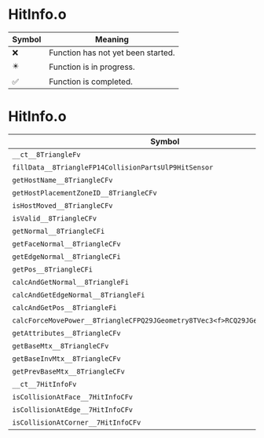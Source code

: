# HitInfo.o
| Symbol | Meaning 
| ------------- | ------------- 
| :x: | Function has not yet been started. 
| :eight_pointed_black_star: | Function is in progress. 
| :white_check_mark: | Function is completed. 


# HitInfo.o
| Symbol | Decompiled? |
| ------------- | ------------- |
| `__ct__8TriangleFv` | :white_check_mark: |
| `fillData__8TriangleFP14CollisionPartsUlP9HitSensor` | :white_check_mark: |
| `getHostName__8TriangleCFv` | :white_check_mark: |
| `getHostPlacementZoneID__8TriangleCFv` | :white_check_mark: |
| `isHostMoved__8TriangleCFv` | :white_check_mark: |
| `isValid__8TriangleCFv` | :white_check_mark: |
| `getNormal__8TriangleCFi` | :white_check_mark: |
| `getFaceNormal__8TriangleCFv` | :white_check_mark: |
| `getEdgeNormal__8TriangleCFi` | :white_check_mark: |
| `getPos__8TriangleCFi` | :white_check_mark: |
| `calcAndGetNormal__8TriangleFi` | :white_check_mark: |
| `calcAndGetEdgeNormal__8TriangleFi` | :white_check_mark: |
| `calcAndGetPos__8TriangleFi` | :white_check_mark: |
| `calcForceMovePower__8TriangleCFPQ29JGeometry8TVec3<f>RCQ29JGeometry8TVec3<f>` | :white_check_mark: |
| `getAttributes__8TriangleCFv` | :white_check_mark: |
| `getBaseMtx__8TriangleCFv` | :white_check_mark: |
| `getBaseInvMtx__8TriangleCFv` | :white_check_mark: |
| `getPrevBaseMtx__8TriangleCFv` | :white_check_mark: |
| `__ct__7HitInfoFv` | :white_check_mark: |
| `isCollisionAtFace__7HitInfoCFv` | :white_check_mark: |
| `isCollisionAtEdge__7HitInfoCFv` | :white_check_mark: |
| `isCollisionAtCorner__7HitInfoCFv` | :white_check_mark: |
